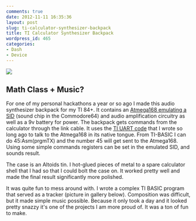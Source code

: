 ```yaml
---
comments: true
date: 2012-11-11 16:35:36
layout: post
slug: ti-calculator-synthesizer-backpack
title: TI Calculator Synthesizer Backpack
wordpress_id: 465
categories:
- Dash
- Device
---
```


[![](http://www.hackniac.com/blog/wp-content/uploads/2011/07/tynth_side-1024x768.jpg)](http://www.hackniac.com/blog/wp-content/uploads/2011/07/tynth_side.jpg)


## Math Class + Music?

For one of my personal hackathons a year or so ago I made this audio synthesizer backpack for my TI 84+. It contains an [Atmega168 emulating a SID](http://www.roboterclub-freiburg.de/atmega_sound/atmegaSID.html) (sound chip in the Commodore64) and audio amplification circuitry as well as a 9v battery for power. The backpack gets commands from the calculator through the link cable. It uses the [TI UART code](http://www.hackniac.com/posts/ti-83-uart.html) that I wrote so long ago to talk to the Atmega168 in its native tongue. From TI-BASIC I can do 45:Asm(prgmTX) and the number 45 will get sent to the Atmega168. Using some simple commands registers can be set in the emulated SID, and sounds result.

The case is an Altoids tin. I hot-glued pieces of metal to a spare calculator shell that I had so that I could bolt the case on. It worked pretty well and made the final result significantly more polished.

It was quite fun to mess around with. I wrote a complex TI BASIC program that served as a tracker (picture in gallery below). Composition was difficult, but it made simple music possible. Because it only took a day and it looked pretty snazzy it's one of the projects I am more proud of. It was a ton of fun to make.

